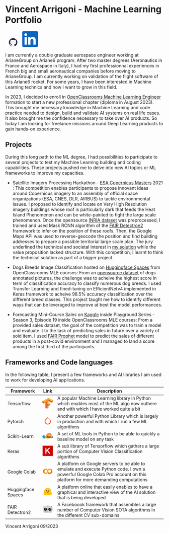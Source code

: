 # Vincent Arrigoni - Machine Learning Portfolio  

[![Github](./img/github.png)](https://github.com/vintel38) [![LinkedIn](./img/linkedin.png)](https://www.linkedin.com/in/varrigoni/)

I am currently a double graduate aerospace engineer working at ArianeGroup on Ariane6 program. After two master degrees (Aeronautics in France and Aerospace in Italy), I had my first professionnal experiences in French big and small aeronautical companies before moving to ArianeGroup. I am currently working on validation of the flight software of this Ariane6 rocket. For some years, I have been interested in Machine Learning technics and now I want to grow in this field. 

In 2023, I decided to enroll in [OpenClassrooms Machine Learning Engineer](https://www.googleadservices.com/pagead/aclk?sa=L&ai=DChcSEwjJ7JjSzbSBAxVejGgJHXY5D5kYABAAGgJ3Zg&ase=2&gclid=CjwKCAjw6p-oBhAYEiwAgg2PghqeaV5myTgSljxOTb4gdpB7LG8ROceQ1CpRj7zEZTWmks88h3jPaBoCRnkQAvD_BwE&ohost=www.google.com&cid=CAESbeD2FNJre6LZHqyC3mzpAXE6EBxksh9NOAV1GgusFInfdl77HPUEThebwl-6yZ56jpIps5OBzqwpshjnpOGYuGzYZmH1-s5cNy0PlIYM1uBrCHFS0kFVz9-EikDkTMk3BWzTbofkpa3UcJQt23M&sig=AOD64_0t9vn93WWux_oOEpyELcQ36lnpyw&q&nis=4&adurl&ved=2ahUKEwj84JLSzbSBAxU7TKQEHdaBA4YQ0Qx6BAgQEAE) formation to start a new professional chapter (diploma in August 2023). This brought me necessary knowledge in Machine Learning and code practice needed to design, build and validate AI systems on real life cases. It also brought me the confidence necessary to take over AI products. So today I am looking for freelance missions around Deep Learning products to gain hands-on experience. 

## Projects

During this long path to the ML degree, I had possibilities to participate to several projects to test my Machine Learning building and coding capabilities. These projects pushed me to delve into new AI topics or ML frameworks to improve my capacities. 

- Satellite Imagery Processing Hackathon - [ESA Copernicus Masters](https://copernicus-masters.com/) 2021 : This competition enables participants to propose innovant ideas around Copernicus imagery to an assembly of official space organizations (ESA, CNES, DLR, AIRBUS) to tackle environnmental issues. I proposed to identify and locate on Very High Resolution imagery buildings whose roof is particularly dark that feeds the Heat Island Phenomenon and can be white-painted to fight the large scale phenomenon. Once the opensource [INRIA dataset](https://project.inria.fr/aerialimagelabeling/) was preprocessed, I trained and used Mask RCNN algorithm of the [FAIR Detectron2](https://github.com/facebookresearch/detectron2) framework to infer on the position of these roofs. Then, the Google Maps API was used to reverse-geocode the position and find building addresses to prepare a possible territorial large scale plan. The jury underlined the technical and societal interest in [my solution](https://github.com/vintel38/RoofTop-Project) while the value proposition lacked structure. With this competition, I learnt to think the technical solution as part of a bigger project. 

- Dogs Breeds Image Classification hosted on [Huggingface Spaces](https://huggingface.co/spaces/vintel38/OCS-P7-IML) from OpenClassrooms MLE courses: From an [opensource dataset](http://vision.stanford.edu/aditya86/ImageNetDogs/) of dogs annotated pictures, the challenge was to acheive the highest score in term of classification accuracy to classify numerous dog breeds. I used Transfer Learning and fined-tuning on EfficientNetv4 implemented in Keras framework to acheive 98.5% accuracy classification over the different breed classes. This project taught me how to identify different ways that can be leveraged to improve at best the model performances. 

- Forecasting Mini-Course Sales on [Kaggle](https://www.kaggle.com/competitions/playground-series-s3e19) inside Playground Series - Season 3, Episode 19 inside OpenClassrooms MLE courses: From a provided sales dataset, the goal of the competition was to train a model and evaluate it to the task of predicting sales in future over a variety of sold item. I used [FAIR Prophet](https://facebook.github.io/prophet/) model to predict the sales of different products in a post-covid environment and I managed to land a score among the first third of the participants. 

## Frameworks and Code languages

In the following table, I present a few frameworks and AI libraries I am used to work for developing AI applications. 

| Framework   | Link  | Description |
| -------- | -------- | ------- |
| Tensorflow | [![Tensorflow image](./img/tensorflow.png)](https://www.tensorflow.org/?hl=fr)  |  A popular Machine Learning library in Python which enables most of the ML algo now outhere and with which I have worked quite a bit   |
| Pytorch | [![Pytorch image](./img/pytorch.png)](https://pytorch.org/) |  Another powerful Python Library which is largely in production and with which I run a few ML algorithms  |
| Scikit-Learn | [![scikit image](./img/scikit.png)](https://scikit-learn.org/)  |  A set of ML tools in Python to be able to quickly a baseline model on any task  |
| Keras | [![Keras image](./img/keras.png)](https://keras.io/)  |  A sub library of Tensorflow which gathers a large portion of Computer Vision Classification algorithms   |
| Google Colab | [![Colab image](./img/colab.png)](https://colab.research.google.com/?hl=fr)  |  A platform on Google servers to be able to emulate and execute Python code. I own a powerful Google Colab Pro account on this platform for more demanding computations  |
| Huggingface Spaces | [![HG image](./img/hugging.png)](https://huggingface.co/spaces)  |  A platform online that easily enables to have a graphical and interactive view of the AI solution that is being developed  |
| FAIR Detectron2 | [![Detectron2](./img/detectron2.png)](https://ai.meta.com/tools/detectron2/)  |  A Faceboook framework that assembles a large number of Computer Vision SOTA algorithms in the different CV sub-domains |


Vincent Arrigoni 09/2023